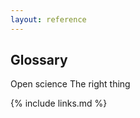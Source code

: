 ```yaml
---
layout: reference
---
```


## Glossary

Open science <TODO>
  The right thing

{% include links.md %}
